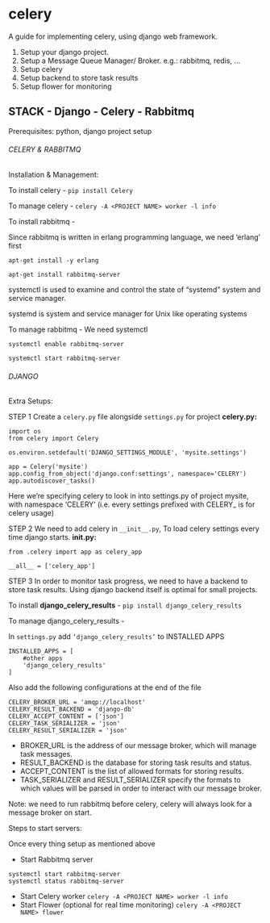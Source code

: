 # celery
A guide for implementing celery, using django web framework.

1. Setup your django project.
2. Setup a Message Queue Manager/ Broker.
      e.g.: rabbitmq, redis, ...
3. Setup celery
4. Setup backend to store task results
5. Setup flower for monitoring

## STACK - Django - Celery - Rabbitmq

Prerequisites: python, django project setup


###### CELERY & RABBITMQ
Installation & Management:

To install celery - `pip install Celery`

To manage celery - `celery -A <PROJECT NAME> worker -l info`

To install rabbitmq - 

Since rabbitmq is written in erlang programming language, we need ‘erlang’ first

`apt-get install -y erlang`

`apt-get install rabbitmq-server`

systemctl is used to examine and control the state of “systemd” system and service manager.

systemd is system and service manager for Unix like operating systems

To manage rabbitmq - 
We need systemctl

`systemctl enable rabbitmq-server`

`systemctl start rabbitmq-server`

###### DJANGO
Extra Setups:

STEP 1
Create a `celery.py` file alongside `settings.py` for project
**celery.py:**
```
import os
from celery import Celery

os.environ.setdefault('DJANGO_SETTINGS_MODULE', 'mysite.settings')

app = Celery('mysite')
app.config_from_object('django.conf:settings', namespace='CELERY')
app.autodiscover_tasks()
```

Here we’re specifying celery to look in into settings.py of project mysite, with namespace ‘CELERY’ (i.e. every settings prefixed with CELERY_ is for celery usage)

STEP 2
We need to add celery in `__init__.py`, To load celery settings every time django starts.
**__init__.py:**
```
from .celery import app as celery_app

__all__ = ['celery_app']
```

STEP 3
In order to monitor task progress, we need to have a backend to store task results.
Using django backend itself is optimal for small projects.

To install **django_celery_results** - `pip install django_celery_results`

To manage django_celery_results - 

In `settings.py` add `‘django_celery_results’` to INSTALLED APPS
```
INSTALLED_APPS = [
    #other apps
    'django_celery_results'
]
```
Also add the following configurations at the end of the file
```
CELERY_BROKER_URL = 'amqp://localhost'
CELERY_RESULT_BACKEND = 'django-db'
CELERY_ACCEPT_CONTENT = ['json']
CELERY_TASK_SERIALIZER = 'json'
CELERY_RESULT_SERIALIZER = 'json'
```
- BROKER_URL is the address of our message broker, which will manage task messages.
- RESULT_BACKEND is the database for storing task results and status.
- ACCEPT_CONTENT is the list of allowed formats for storing results.
- TASK_SERIALIZER and RESULT_SERIALIZER specify the formats to which values will be parsed in order to interact with our message broker.

Note: we need to run rabbitmq before celery, celery will always look for a message broker on start.

Steps to start servers:

Once every thing setup as mentioned above
- Start Rabbitmq server
```
systemctl start rabbitmq-server
systemctl status rabbitmq-server
```
- Start Celery worker
`celery -A <PROJECT NAME> worker -l info`
- Start Flower (optional for real time monitoring)
`celery -A <PROJECT NAME> flower`
